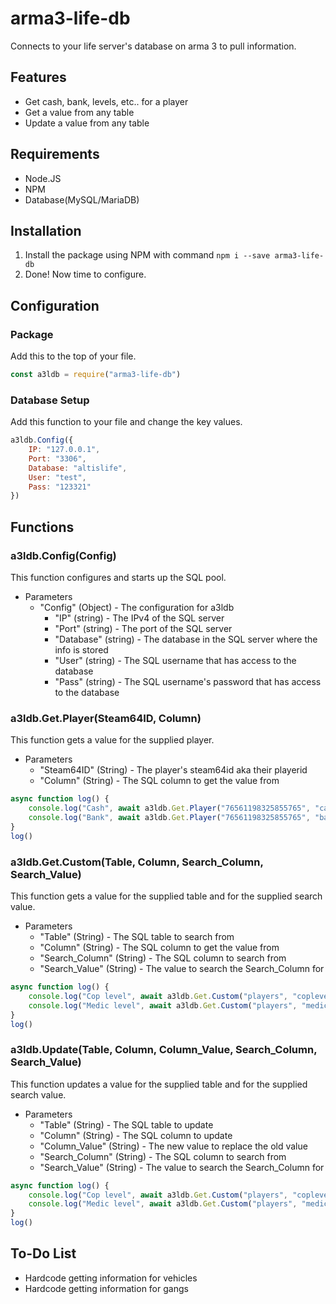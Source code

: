 # arma3-life-db
Connects to your life server's database on arma 3 to pull information.

## Features
- Get cash, bank, levels, etc.. for a player
- Get a value from any table
- Update a value from any table

## Requirements
- Node.JS
- NPM
- Database(MySQL/MariaDB)

## Installation 
1. Install the package using NPM with command `npm i --save arma3-life-db`
2. Done! Now time to configure.

## Configuration
### Package
Add this to the top of your file.
```javascript
const a3ldb = require("arma3-life-db")
```
### Database Setup
Add this function to your file and change the key values.
```javascript
a3ldb.Config({
    IP: "127.0.0.1",
    Port: "3306",
    Database: "altislife",
    User: "test",
    Pass: "123321"
})
```

## Functions
### a3ldb.Config(Config)
This function configures and starts up the SQL pool.
- Parameters
    - "Config" (Object) - The configuration for a3ldb
        - "IP" (string) - The IPv4 of the SQL server
        - "Port" (string) - The port of the SQL server
        - "Database" (string) - The database in the SQL server where the info is stored
        - "User" (string) - The SQL username that has access to the database
        - "Pass" (string) - The SQL username's password that has access to the database
### a3ldb.Get.Player(Steam64ID, Column)
This function gets a value for the supplied player.
- Parameters
    - "Steam64ID" (String) - The player's steam64id aka their playerid
    - "Column" (String) - The SQL column to get the value from
```javascript
async function log() {
    console.log("Cash", await a3ldb.Get.Player("76561198325855765", "cash"))
    console.log("Bank", await a3ldb.Get.Player("76561198325855765", "bankacc"))
}
log()
```
### a3ldb.Get.Custom(Table, Column, Search_Column, Search_Value)
This function gets a value for the supplied table and for the supplied search value.
- Parameters
    - "Table" (String) - The SQL table to search from
    - "Column" (String) - The SQL column to get the value from
    - "Search_Column" (String) - The SQL column to search from
    - "Search_Value" (String) - The value to search the Search_Column for
```javascript
async function log() {
    console.log("Cop level", await a3ldb.Get.Custom("players", "coplevel", "pid", "76561198325855765"))
    console.log("Medic level", await a3ldb.Get.Custom("players", "mediclevel", "pid", "76561198325855765"))
}
log()
```
### a3ldb.Update(Table, Column, Column_Value, Search_Column, Search_Value)
This function updates a value for the supplied table and for the supplied search value.
- Parameters
    - "Table" (String) - The SQL table to update
    - "Column" (String) - The SQL column to update
    - "Column_Value" (String) - The new value to replace the old value
    - "Search_Column" (String) - The SQL column to search from
    - "Search_Value" (String) - The value to search the Search_Column for
```javascript
async function log() {
    console.log("Cop level", await a3ldb.Get.Custom("players", "coplevel", "pid", "76561198325855765"))
    console.log("Medic level", await a3ldb.Get.Custom("players", "mediclevel", "pid", "76561198325855765"))
}
log()
```

## To-Do List
- Hardcode getting information for vehicles
- Hardcode getting information for gangs